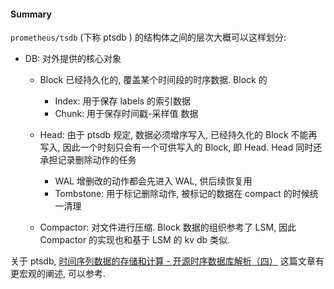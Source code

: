 #### Summary

`prometheus/tsdb`  (下称 ptsdb ) 的结构体之间的层次大概可以这样划分:

- DB: 对外提供的核心对象

  - Block 已经持久化的, 覆盖某个时间段的时序数据. Block 的
    - Index: 用于保存 labels 的索引数据
    - Chunk: 用于保存时间戳-采样值 数据


  - Head: 由于 ptsdb 规定, 数据必须增序写入, 已经持久化的 Block 不能再写入, 因此一个时刻只会有一个可供写入的 Block, 即 Head. Head 同时还承担记录删除动作的任务
    - WAL 增删改的动作都会先进入 WAL, 供后续恢复用
    - Tombstone: 用于标记删除动作, 被标记的数据在 compact 的时候统一清理
  - Compactor: 对文件进行压缩. Block 数据的组织参考了 LSM, 因此 Compactor 的实现也和基于 LSM 的 kv db 类似.



关于 ptsdb, [时间序列数据的存储和计算 - 开源时序数据库解析（四）](https://zhuanlan.zhihu.com/p/32900004) 这篇文章有更宏观的阐述, 可以参考.



